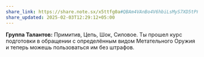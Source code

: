 ```yaml
---
share_link: https://share.note.sx/x5ttfg0a#QBAm4VAnBo4V6hbiLsMyS7XD5tPFoDn3K85s5RWQHlQ
share_updated: 2025-02-03T12:29:12+05:00
---
```

**Группа Талантов:** Примитив, Цепь, Шок, Силовое.
Ты прошел курс подготовки в обращении с определённым видом Метательного Оружия и теперь можешь пользоваться им без штрафов.